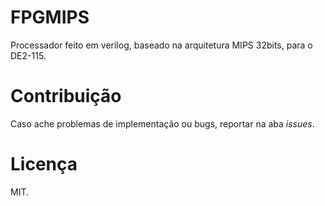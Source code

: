 # FPGMIPS

Processador feito em verilog, baseado na arquitetura MIPS 32bits, para o DE2-115.

# Contribuição

Caso ache problemas de implementação ou bugs, reportar na aba _issues_.

# Licença

MIT.
